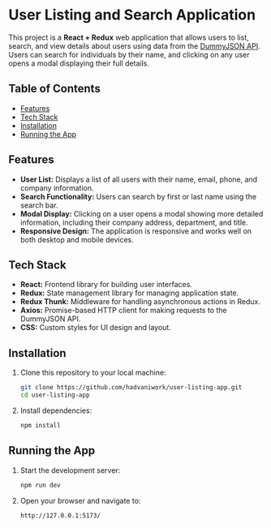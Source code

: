 # User Listing and Search Application

This project is a **React + Redux** web application that allows users to list, search, and view details about users using data from the [DummyJSON API](https://dummyjson.com/). Users can search for individuals by their name, and clicking on any user opens a modal displaying their full details.

## Table of Contents

- [Features](#features)
- [Tech Stack](#tech-stack)
- [Installation](#installation)
- [Running the App](#running-the-app)

## Features

- **User List:** Displays a list of all users with their name, email, phone, and company information.
- **Search Functionality:** Users can search by first or last name using the search bar.
- **Modal Display:** Clicking on a user opens a modal showing more detailed information, including their company address, department, and title.
- **Responsive Design:** The application is responsive and works well on both desktop and mobile devices.

## Tech Stack

- **React:** Frontend library for building user interfaces.
- **Redux:** State management library for managing application state.
- **Redux Thunk:** Middleware for handling asynchronous actions in Redux.
- **Axios:** Promise-based HTTP client for making requests to the DummyJSON API.
- **CSS:** Custom styles for UI design and layout.

## Installation

1. Clone this repository to your local machine:

   ```bash
   git clone https://github.com/hadvaniwork/user-listing-app.git
   cd user-listing-app
   ```

2. Install dependencies:
   ```bash
   npm install
   ```

## Running the App

1. Start the development server:

   ```bash
   npm run dev
   ```

2. Open your browser and navigate to:
   ```
   http://127.0.0.1:5173/
   ```
